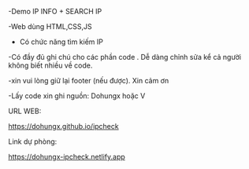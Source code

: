 -Demo IP INFO + SEARCH IP

-Web dùng HTML,CSS,JS 

- Có chức năng tìm kiếm IP

-Có đầy đủ ghi chú cho các phần code . Dễ dàng chỉnh sửa kể cả người không biết nhiều về code.

-xin vui lòng giữ lại footer (nếu được). Xin cảm ơn

-Lấy code xin ghi nguồn: Dohungx hoặc V 


URL WEB:

https://dohungx.github.io/ipcheck

Link dự phòng:

https://dohungx-ipcheck.netlify.app